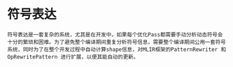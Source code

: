 # 符号表达

    符号表达是一套复杂的系统，尤其是在开发中，如果每个优化Pass都需要手动分析动态符号会十分的繁琐和困难。为了避免整个编译期间重复分析符号信息，需要整个编译期间公用一套符号系统，同时为了在整个开发过程中自动计算shape信息，对MLIR框架的PatternRewriter 和 OpRewritePattern 进行扩展，以便其能自动的更新。
